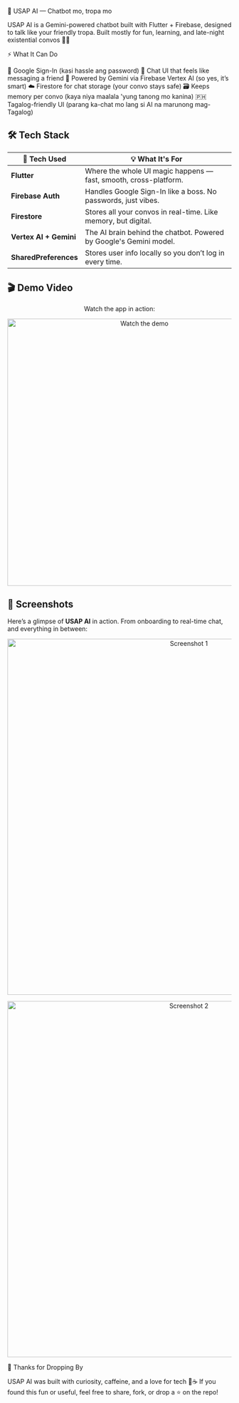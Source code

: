 🤖 USAP AI — Chatbot mo, tropa mo

USAP AI is a Gemini-powered chatbot built with Flutter + Firebase, designed to talk like your friendly tropa. Built mostly for fun, learning, and late-night existential convos 🧠🌙

⚡ What It Can Do

🔑 Google Sign-In (kasi hassle ang password)
💬 Chat UI that feels like messaging a friend
🧠 Powered by Gemini via Firebase Vertex AI (so yes, it’s smart)
☁️ Firestore for chat storage (your convo stays safe)
🗃 Keeps memory per convo (kaya niya maalala 'yung tanong mo kanina)
🇵🇭 Tagalog-friendly UI (parang ka-chat mo lang si AI na marunong mag-Tagalog)


## 🛠 Tech Stack

| 🧩 Tech Used            | 💡 What It's For                                               |
|-------------------------|----------------------------------------------------------------|
| **Flutter**             | Where the whole UI magic happens — fast, smooth, cross-platform. |
| **Firebase Auth**       | Handles Google Sign-In like a boss. No passwords, just vibes.    |
| **Firestore**           | Stores all your convos in real-time. Like memory, but digital.   |
| **Vertex AI + Gemini**  | The AI brain behind the chatbot. Powered by Google's Gemini model. |
| **SharedPreferences**   | Stores user info locally so you don’t log in every time.         |


## 🎬 Demo Video

<p align="center">
  Watch the app in action:
</p>

<p align="center">
  <a href="https://youtube.com/shorts/jPFLv-kru58" target="_blank">
    <img src="https://img.youtube.com/vi/jPFLv-kru58/hqdefault.jpg" alt="Watch the demo" width="600"/>
  </a>
</p>


## 📸 Screenshots

Here’s a glimpse of **USAP AI** in action. From onboarding to real-time chat, and everything in between:

<p align="center">
  <img src="https://github.com/user-attachments/assets/17d8921e-4172-47b3-b8c4-81ba49ca11e8" alt="Screenshot 1" width="800"/>
</p>
<p align="center">
  <img src="https://github.com/user-attachments/assets/41ba77e9-f1e0-424b-ad9f-02832746976a" alt="Screenshot 2" width="800"/>
</p>


🙌 Thanks for Dropping By

USAP AI was built with curiosity, caffeine, and a love for tech 🤖☕
If you found this fun or useful, feel free to share, fork, or drop a ⭐ on the repo!
